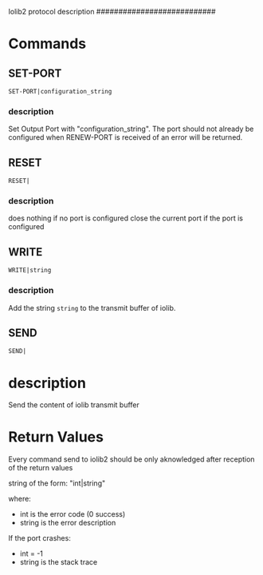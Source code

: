 Iolib2 protocol description
###########################

# Commands


## SET-PORT

`SET-PORT|configuration_string`

### description
Set Output Port with "configuration_string". The port should not already be
configured when RENEW-PORT is received of an error will be returned.

## RESET

`RESET|`

### description
does nothing if no port is configured
close the current port if the port is configured


## WRITE

`WRITE|string`

### description
Add the string `string` to the transmit buffer of iolib.


## SEND

`SEND|`

# description
Send the content of iolib transmit buffer


# Return Values

Every command send to iolib2 should be only aknowledged after reception of the
return values

string of the form: "int|string"

where:
 - int is the error code (0 success)
 - string is the error description

If the port crashes:
 - int = -1
 - string is the stack trace
